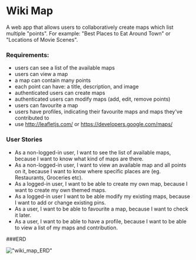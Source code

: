 # Wiki Map

A web app that allows users to collaboratively create maps which list multiple "points". For example: "Best Places to Eat Around Town" or "Locations of Movie Scenes".

### Requirements:
* users can see a list of the available maps
* users can view a map
* a map can contain many points
* each point can have: a title, description, and image
* authenticated users can create maps
* authenticated users can modify maps (add, edit, remove points)
* users can favourite a map
* users have profiles, indicating their favourite maps and maps they've contributed to
* use http://leafletjs.com/ or https://developers.google.com/maps/

<!-- User Stories
A user story describes how users will interact with your application

They have the form: As a ___, I want to _, because ____.

eg. As a user, I want to be able to save posts, because I want to review them later.

User stories can also be negated: As a __, I shouldn't be able to _, because ___.

eg. As a user, I shouldn't be able to edit other users posts, because I don't own those posts. ✔️ -->

### User Stories
* As a non-logged-in user, I want to see the list of available maps, because I want to know what kind of maps are there.
* As a non-logged-in user, I want to view an available map and all points on it, because I want to know where specific places are (eg. Restaurants, Groceries etc).
* As a logged-in user, I want to be able to create my own map, because I want to create my own themed maps.
* As a logged-in user I want to be able modify my existing maps, because I want to add or change existing pins.
* As a user, I want to be able to favourite a map, because I want to check it later.
* As a user, I want to be able to have a profile, because I want to be able to view a list of my maps and contribution.

###ERD

!["wiki_map_ERD"](https://files.slack.com/files-pri/T2G8TE2E5-F01T3PP5WPP/screen_shot_2021-04-02_at_2.01.53_pm.png)